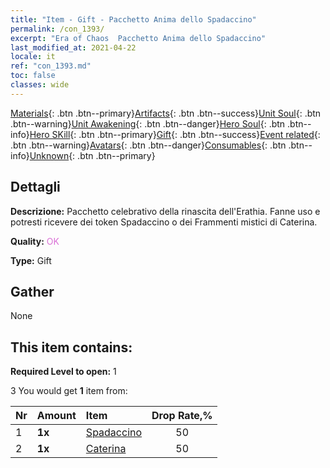```yaml
---
title: "Item - Gift - Pacchetto Anima dello Spadaccino"
permalink: /con_1393/
excerpt: "Era of Chaos  Pacchetto Anima dello Spadaccino"
last_modified_at: 2021-04-22
locale: it
ref: "con_1393.md"
toc: false
classes: wide
---
```

 [Materials](/ItemsIT/){: .btn .btn--primary}[Artifacts](/ItemsIT/Artifacts/){: .btn .btn--success}[Unit Soul](/ItemsIT/UnitSoul/){: .btn .btn--warning}[Unit Awakening](/ItemsIT/UnitAwakening/){: .btn .btn--danger}[Hero Soul](/ItemsIT/HeroSoul/){: .btn .btn--info}[Hero SKill](/ItemsIT/HeroSkill/){: .btn .btn--primary}[Gift](/ItemsIT/Gift/){: .btn .btn--success}[Event related](/ItemsIT/Events/){: .btn .btn--warning}[Avatars](/ItemsIT/Avatars/){: .btn .btn--danger}[Consumables](/ItemsIT/Consumables/){: .btn .btn--info}[Unknown](/ItemsIT/Unknown/){: .btn .btn--primary}

## Dettagli
 **Descrizione:** Pacchetto celebrativo della rinascita dell'Erathia. Fanne uso e potresti ricevere dei token Spadaccino o dei Frammenti mistici di Caterina.

 **Quality:** <span style="color: #DA70D6">OK</span>

 **Type:** Gift

## Gather

  None

## This item contains:

 **Required Level to open:** 1

 3 You would get **1** item  from:

  | Nr | Amount |     Item    | Drop Rate,% |
  |:---|:-------|:------------|:---------:|
  | 1 |  **1x** | [Spadaccino](/it/Items/unt_193/) | 50 | 
  | 2 |  **1x** | [Caterina](/it/Items/her_361/) | 50 | 
